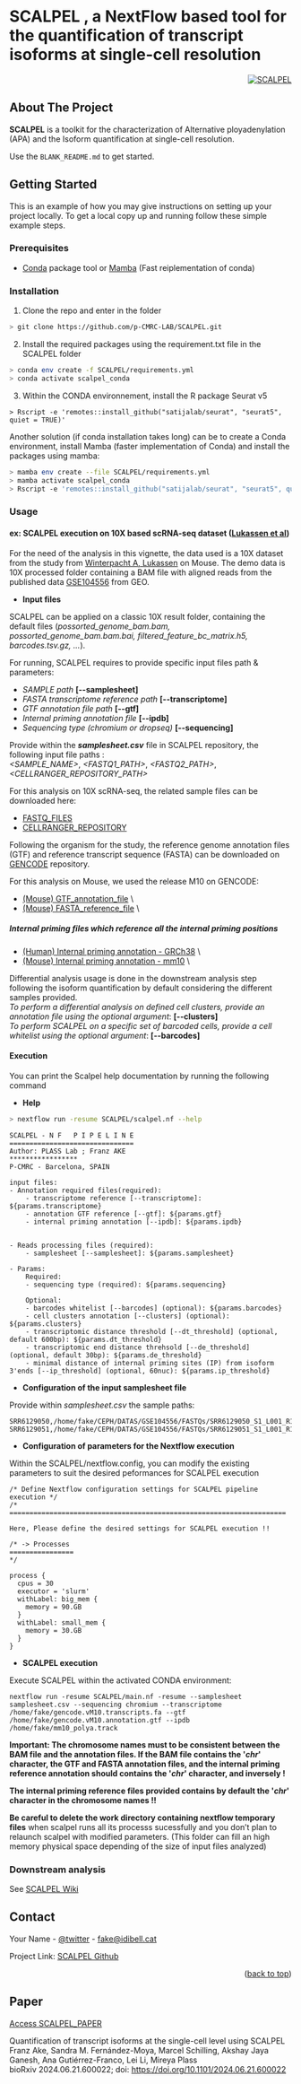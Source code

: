 SCALPEL , a NextFlow based tool for the quantification of transcript isoforms at single-cell resolution
======================================================================================


<!-- PROJECT LOGO -->
<!-- <br />
<div align="center">
  <a href="">
    <img src="https://upload.wikimedia.org/wikipedia/commons/thumb/b/ba/Dessin_scalpel.svg/1200px-Dessin_scalpel.svg.png" alt="SCALPEL" width="300" height="300">
  </a>
</div>-->

<div align="right">
  <a href="">
    <img src="https://data.cyverse.org/dav-anon/iplant/home/franzx5/SPERMATOGENESIS/SCALPEL_pipeline.png" alt="SCALPEL" >
  </a>
</div>




<!-- ABOUT THE PROJECT -->
## About The Project

**SCALPEL** is a toolkit for the characterization of Alternative ployadenylation (APA) and the Isoform quantification at single-cell resolution.

Use the `BLANK_README.md` to get started.


<!-- GETTING STARTED -->
## Getting Started

This is an example of how you may give instructions on setting up your project locally.
To get a local copy up and running follow these simple example steps.

### Prerequisites

- [Conda](https://www.anaconda.com/) package tool or [Mamba](https://github.com/mamba-org/mamba) (Fast reiplementation of conda)

### Installation

1. Clone the repo and enter in the folder
```sh
> git clone https://github.com/p-CMRC-LAB/SCALPEL.git
```
2. Install the required packages using the requirement.txt file in the SCALPEL folder
```sh
> conda env create -f SCALPEL/requirements.yml
> conda activate scalpel_conda
```
3. Within the CONDA environnement, install the R package Seurat v5
```
> Rscript -e 'remotes::install_github("satijalab/seurat", "seurat5", quiet = TRUE)'
```
   
Another solution (if conda installation takes long) can be to create a Conda environment, install Mamba (faster implementation of Conda) and install the packages using mamba:
```sh
> mamba env create --file SCALPEL/requirements.yml
> mamba activate scalpel_conda
> Rscript -e 'remotes::install_github("satijalab/seurat", "seurat5", quiet = TRUE)'
```

### Usage

#### ex: SCALPEL execution on 10X based scRNA-seq dataset ([Lukassen et al](https://pubmed.ncbi.nlm.nih.gov/30204153/))

For the need of the analysis in this vignette, the data used is a 10X dataset from the study from [Winterpacht A, Lukassen](https://pubmed.ncbi.nlm.nih.gov/30204153/) on Mouse. The demo data is 10X processed folder containing a BAM file with aligned reads from the published data [GSE104556](https://www.ncbi.nlm.nih.gov/geo/query/acc.cgi?acc=GSE104556) 
from GEO.

- **Input files**

SCALPEL can be applied on a classic 10X result folder, containing the default files (_possorted_genome_bam.bam, possorted_genome_bam.bam.bai, filtered_feature_bc_matrix.h5, barcodes.tsv.gz, ..._).

For running, SCALPEL requires to provide specific input files path & parameters:
 - _SAMPLE path_ **[\-\-samplesheet]**
 - _FASTA transcriptome reference path_ **[--transcriptome]**
 - _GTF annotation file path_ **[\-\-gtf]**
 - _Internal priming annotation file_ **[\-\-ipdb]**
 - _Sequencing type (chromium or dropseq)_ **[\-\-sequencing]**

Provide within the **_samplesheet.csv_** file in SCALPEL repository, the following input file paths : \
_<SAMPLE_NAME>_, _<FASTQ1_PATH>_, _<FASTQ2_PATH>_,_<CELLRANGER_REPOSITORY_PATH>_

For this analysis on 10X scRNA-seq, the related sample files can be downloaded here:
 - [FASTQ_FILES]()
 - [CELLRANGER_REPOSITORY](https://drive.bio.idibell.cat/index.php/s/eoYbCKA48eZXMDK)

Following the organism for the study, the reference genome annotation files (GTF) and reference transcript sequence (FASTA) can be downloaded on [GENCODE](https://www.gencodegenes.org/) repository. 

For this analysis on Mouse, we used the release M10 on GENCODE:
 - [(Mouse) GTF_annotation_file](https://ftp.ebi.ac.uk/pub/databases/gencode/Gencode_mouse/release_M10/gencode.vM10.annotation.gtf.gz) \
 - [(Mouse) FASTA_reference_file](https://ftp.ebi.ac.uk/pub/databases/gencode/Gencode_mouse/release_M10/gencode.vM10.transcripts.fa.gz) \

##### Internal priming files which reference all the internal priming positions
- [(Human) Internal priming annotation - GRCh38](https://data.cyverse.org/dav-anon/iplant/home/franzx5/Scalpel_docs/databases/GRCh38_2020_A_polyA.track.tar.gz) \
- [(Mouse) Internal priming annotation - mm10](https://data.cyverse.org/dav-anon/iplant/home/franzx5/Scalpel_docs/databases/mm10_polya.track.tar.gz) \




Differential analysis usage is done in the downstream analysis step following the isoform quantification by default considering the different samples provided. \
_To perform a differential analysis on defined cell clusters, provide an annotation file using the optional argument_: **[\-\-clusters]** \
_To perform SCALPEL on a specific set of barcoded cells, provide a cell whitelist using the optional argument_: **[\-\-barcodes]**

#### Execution
You can print the Scalpel help documentation by running the following command

- **Help**

```sh
> nextflow run -resume SCALPEL/scalpel.nf --help
```

    SCALPEL - N F   P I P E L I N E
    ===============================
    Author: PLASS Lab ; Franz AKE
    *****************
    P-CMRC - Barcelona, SPAIN

    input files:
    - Annotation required files(required):
        - transcriptome reference [--transcriptome]: ${params.transcriptome}
        - annotation GTF reference [--gtf]: ${params.gtf}
        - internal priming annotation [--ipdb]: ${params.ipdb}


    - Reads processing files (required):
        - samplesheet [--samplesheet]: ${params.samplesheet}

    - Params:
        Required:
        - sequencing type (required): ${params.sequencing}

        Optional:
        - barcodes whitelist [--barcodes] (optional): ${params.barcodes}
        - cell clusters annotation [--clusters] (optional): ${params.clusters}
        - transcriptomic distance threshold [--dt_threshold] (optional, default 600bp): ${params.dt_threshold}
        - transcriptomic end distance threhsold [--de_threshold] (optional, default 30bp): ${params.de_threshold}
        - minimal distance of internal priming sites (IP) from isoform 3'ends [--ip_threshold] (optional, 60nuc): ${params.ip_threshold}

 - **Configuration of the input samplesheet file**

Provide within _samplesheet.csv_ the sample paths:
```
SRR6129050,/home/fake/CEPH/DATAS/GSE104556/FASTQs/SRR6129050_S1_L001_R1_001.fastq.gz,/home/fake/CEPH/DATAS/GSE104556/FASTQs/SRR6129050_S1_L001_R2_001.fastq.gz,/home/fake/CEPH/DATAS/GSE104556/SAMPLES/SRR6129050
SRR6129051,/home/fake/CEPH/DATAS/GSE104556/FASTQs/SRR6129051_S1_L001_R1_001.fastq.gz,/home/fake/CEPH/DATAS/GSE104556/FASTQs/SRR6129051_S1_L001_R2_001.fastq.gz,/home/fake/CEPH/DATAS/GSE104556/SAMPLES/SRR6129051
```

- **Configuration of parameters for the Nextflow execution**

Within the SCALPEL/nextflow.config, you can modify the existing parameters to suit the desired peformances for SCALPEL execution
```
/* Define Nextflow configuration settings for SCALPEL pipeline execution */
/* =====================================================================

Here, Please define the desired settings for SCALPEL execution !!

/* -> Processes
================
*/

process {
  cpus = 30
  executor = 'slurm'
  withLabel: big_mem {
    memory = 90.GB
  }
  withLabel: small_mem {
    memory = 30.GB
  }
}
```

- **SCALPEL execution**

Execute SCALPEL within the activated CONDA environment:
```
nextflow run -resume SCALPEL/main.nf -resume --samplesheet samplesheet.csv --sequencing chromium --transcriptome /home/fake/gencode.vM10.transcripts.fa --gtf /home/fake/gencode.vM10.annotation.gtf --ipdb /home/fake/mm10_polya.track
```

**Important: The chromosome names must to be consistent between the BAM file and the annotation files. If the BAM file contains the '_chr_' character, the GTF and FASTA annotation files, and the internal priming reference annotation should contains the '_chr_' character, and inversely !**

**The internal priming reference files provided contains by default the '_chr_' character in the chromosome names !!**

**Be careful to delete the work directory containing nextflow temporary files** when scalpel runs all its processs sucessfully and you don’t plan to relaunch scalpel with modified parameters. (This folder can fill an high memory physical space depending of the size of input files analyzed)


### Downstream analysis

See [SCALPEL Wiki](https://github.com/p-CMRC-LAB/SCALPEL/wiki)


## Contact

Your Name - [@twitter](https://twitter.com/aerodx5) - fake@idibell.cat

Project Link: [SCALPEL Github](https://github.com/p-CMRC-LAB/SCALPEL)

<p align="right">(<a href="#readme-top">back to top</a>)</p>


## Paper
[Access SCALPEL_PAPER](https://www.biorxiv.org/content/10.1101/2024.06.21.600022v1)

Quantification of transcript isoforms at the single-cell level using SCALPEL \
Franz Ake, Sandra M. Fernández-Moya, Marcel Schilling, Akshay Jaya Ganesh, Ana Gutiérrez-Franco, Lei Li, Mireya Plass \
bioRxiv 2024.06.21.600022; doi: https://doi.org/10.1101/2024.06.21.600022
